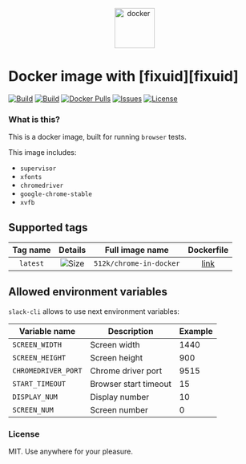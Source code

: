 <p align="center">
 <img src="https://hsto.org/webt/x9/2l/_g/x92l_ghsud0eavfxf9niqd7z978.png" width="80" alt="docker">
</p>

# Docker image with [fixuid][fixuid]

[![Build][badge_automated]][link_hub]
[![Build][badge_build]][link_hub]
[![Docker Pulls][badge_pulls]][link_hub]
[![Issues][badge_issues]][link_issues]
[![License][badge_license]][link_license]

### What is this?

This is a docker image, built for running `browser` tests.

This image includes:

- `supervisor`
- `xfonts`
- `chromedriver`
- `google-chrome-stable`
- `xvfb`

## Supported tags

Tag name | Details | Full image name  | Dockerfile
:------: | :-----: | :--------------: | :--------:
`latest` | ![Size][badge_size_latest] | `512k/chrome-in-docker` | [link][dockerfile_latest]

[badge_size_latest]:https://images.microbadger.com/badges/image/512k/chrome-in-docker:latest.svg
[dockerfile_latest]:https://github.com/512k/chrome-in-docker/blob/image-latest/Dockerfile

## Allowed environment variables

`slack-cli` allows to use next environment variables:

Variable name       | Description           | Example
------------------- | --------------------- | ----
`SCREEN_WIDTH`      | Screen width          | 1440
`SCREEN_HEIGHT`     | Screen height         | 900
`CHROMEDRIVER_PORT` | Chrome driver port    | 9515
`START_TIMEOUT`     | Browser start timeout | 15
`DISPLAY_NUM`       | Display number        | 10
`SCREEN_NUM`        | Screen number         | 0

### License

MIT. Use anywhere for your pleasure.

[badge_automated]:https://img.shields.io/docker/cloud/automated/512k/chrome-in-docker.svg?style=flat-square&maxAge=30
[badge_pulls]:https://img.shields.io/docker/pulls/512k/chrome-in-docker.svg?style=flat-square&maxAge=30
[badge_issues]:https://img.shields.io/github/issues/512k/chrome-in-docker.svg?style=flat-square&maxAge=30
[badge_build]:https://img.shields.io/docker/cloud/build/512k/chrome-in-docker.svg?style=flat-square&maxAge=30
[badge_license]:https://img.shields.io/github/license/512k/chrome-in-docker.svg?style=flat-square&maxAge=30
[link_hub]:https://hub.docker.com/r/512k/chrome-in-docker/
[link_license]:https://github.com/512k/chrome-in-docker/blob/master/LICENSE
[link_issues]:https://github.com/512k/chrome-in-docker/issues

